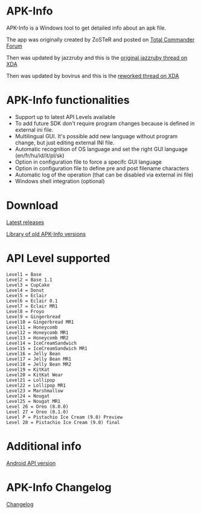 # APK-Info
APK-Info is a Windows tool to get detailed info about an apk file.

The app was originally created by ZoSTeR and posted on [Total Commander Forum](http://www.ghisler.ch/board/viewtopic.php?t=32908)

Then was updated by jazzruby and this is the [original jazzruby thread on XDA](https://forum.xda-developers.com/showthread.php?t=2359373)

Then was updated by bovirus and this is the [reworked thread on XDA](https://forum.xda-developers.com/showthread.php?t=3614970)

# APK-Info functionalities
- Support up to latest API Levels available
- To add future SDK don't require program changes because is defined in external ini file.
- Multilingual GUI. It's possible add new language without program change, but just editing external INI file.
- Automatic recognition of OS language and set the right GUI language (en/fr/hu/id/it/pl/sk)
- Option in configuration file to force a specifc GUI language
- Option in configuration file to define pre and post filename characters
- Automatic log of the operation (that can be disabled via external ini file)
- Windows shell integration (optional)

# Download
[Latest releases](https://github.com/Enyby/APK-Info/releases)

[Library of old APK-Info versions](https://mega.nz/#F!DNZxjaAb!2Xx8Y_CO6PYwGDnLRgS5_g)

# API Level supported
```
Level1 = Base
Level2 = Base 1.1
Level3 = CupCake
Level4 = Donut
Level5 = Eclair
Level6 = Eclair 0.1
Level7 = Eclair MR1
Level8 = Froyo
Level9 = Gingerbread
Level10 = Gingerbread MR1
Level11 = Honeycomb
Level12 = Honeycomb MR1
Level13 = Honeycomb MR2
Level14 = IceCreamSandwich
Level15 = IceCreamSandwich MR1
Level16 = Jelly Bean
Level17 = Jelly Bean MR1
Level18 = Jelly Bean MR2
Level19 = KitKat
Level20 = KitKat Wear
Level21 = Lollipop
Level22 = Lollipop MR1
Level23 = Marshmallow
Level24 = Nougat
Level25 = Nougat MR1
Level 26 = Oreo (8.0.0)
Level 27 = Oreo (8.1.0)
Level P = Pistachio Ice Cream (9.0) Preview
Level 28 = Pistachio Ice Cream (9.0) final
```

# Additional info
[Android API version](https://developer.android.com/studio/releases/platforms)

# APK-Info Changelog
[Changelog](Documents/Changelog.txt)
